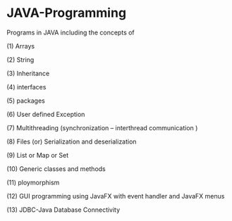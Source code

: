 # JAVA-Programming

Programs in JAVA including the concepts of 

(1) Arrays 

(2) String 

(3) Inheritance 

(4)  interfaces  

(5) packages 

(6) User defined Exception   

(7) Multithreading (synchronization – interthread communication ) 

(8) Files (or) Serialization and deserialization  

(9) List or  Map or Set 

(10) Generic classes and methods 

(11) ploymorphism 

(12) GUI programming using JavaFX with event handler and JavaFX menus 

(13) JDBC-Java Database Connectivity

